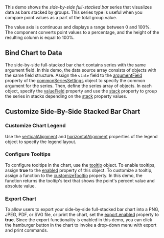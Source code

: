 This demo shows the _side-by-side full-stacked bar_ series that visualizes data as bars stacked by groups. This series type is useful when you compare point values as a part of the total group value.

The value axis is continuous and displays a range between 0 and 100%. The component converts point values to a percentage, and the height of the resulting column is equal to 100%.

## Bind Chart to Data

The side-by-side full-stacked bar chart contains series with the same argument field. In this demo, the data source array consists of objects with the same field structure. Assign the `state` field to the [argumentField](/Documentation/ApiReference/UI_Components/dxChart/Configuration/commonSeriesSettings/#argumentField) property of the [commonSeriesSettings](/Documentation/ApiReference/UI_Components/dxChart/Configuration/commonSeriesSettings/) object to specify the common argument for the series. Then, define the series array of objects. In each object, specify the [valueField](/Documentation/ApiReference/UI_Components/dxChart/Configuration/series/#valueField) property and use the [stack](/Documentation/ApiReference/UI_Components/dxChart/Configuration/series/#stack) property to group the series in stacks depending on the [stack](/Documentation/ApiReference/UI_Components/dxChart/Configuration/series/#stack) property values. 

## Customize Side-By-Side Stacked Bar Chart

### Customize Chart Legend 

Use the [verticalAlignment](/Documentation/ApiReference/UI_Components/dxChart/Configuration/legend/#verticalAlignment) and [horizontalAlignment](/Documentation/ApiReference/UI_Components/dxChart/Configuration/legend/#horizontalAlignment) properties of the legend object to specify the legend layout. 

### Configure Tooltips

To configure tooltips in the chart, use the [tooltip](/Documentation/ApiReference/UI_Components/dxChart/Configuration/tooltip/) object. To enable tooltips, assign **true** to the [enabled](/Documentation/ApiReference/UI_Components/dxChart/Configuration/tooltip/#enabled) property of this object. To customize a tooltip, assign a function to the [customizeTooltip](/Documentation/ApiReference/UI_Components/dxChart/Configuration/tooltip/#customizeTooltip) property. In this demo, the function returns the tooltip's text that shows the point's percent value and absolute value.

### Export Chart

To allow users to export your side-by-side full-stacked bar chart into a PNG, JPEG, PDF, or SVG file, or print the chart, set the [export.enabled](/Documentation/ApiReference/UI_Components/dxChart/Configuration/export/#enabled) property to **true**. Since the export functionality is enabled in this demo, you can click the hamburger button in the chart to invoke a drop-down menu with export and print commands.